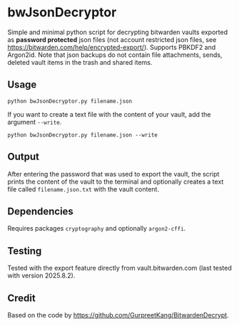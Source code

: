 # bwJsonDecryptor

Simple and minimal python script for decrypting bitwarden vaults exported as **password protected** json files (not account restricted json files, see https://bitwarden.com/help/encrypted-export/). Supports PBKDF2 and Argon2id. Note that json backups do not contain file attachments, sends, deleted vault items in the trash and shared items.

## Usage
```
python bwJsonDecryptor.py filename.json
```
If you want to create a text file with the content of your vault, add the argument ```--write```.
```
python bwJsonDecryptor.py filename.json --write
```

## Output
After entering the password that was used to export the vault, the script prints the content of the vault to the terminal and optionally creates a text file called ```filename.json.txt``` with the vault content.

## Dependencies
Requires packages ```cryptography``` and optionally ```argon2-cffi```.

## Testing
Tested with the export feature directly from vault.bitwarden.com (last tested with version 2025.8.2).

## Credit
Based on the code by https://github.com/GurpreetKang/BitwardenDecrypt.
